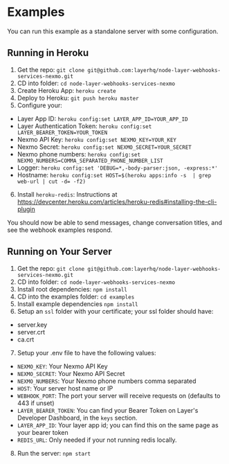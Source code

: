 # Examples

You can run this example as a standalone server with some configuration.

## Running in Heroku

1. Get the repo: `git clone git@github.com:layerhq/node-layer-webhooks-services-nexmo.git`
2. CD into folder: `cd node-layer-webhooks-services-nexmo`
3. Create Heroku App: `heroku create`
4. Deploy to Heroku: `git push heroku master`
5. Configure your:
  *  Layer App ID: `heroku config:set LAYER_APP_ID=YOUR_APP_ID`
  *  Layer Authentication Token: `heroku config:set LAYER_BEARER_TOKEN=YOUR_TOKEN`
  *  Nexmo API Key: `heroku config:set NEXMO_KEY=YOUR_KEY`
  *  Nexmo Secret: `heroku config:set NEXMO_SECRET=YOUR_SECRET`
  *  Nexmo phone numbers: `heroku config:set  NEXMO_NUMBERS=COMMA_SEPARATED_PHONE_NUMBER_LIST`
  * Logger: `heroku config:set 'DEBUG=*,-body-parser:json, -express:*'`
  * Hostname: `heroku config:set HOST=$(heroku apps:info -s  | grep web-url | cut -d= -f2)`
6. Install `heroku-redis`: Instructions at https://devcenter.heroku.com/articles/heroku-redis#installing-the-cli-plugin

You should now be able to send messages, change conversation titles, and see the webhook examples respond.


## Running on Your Server

1. Get the repo: `git clone git@github.com:layerhq/node-layer-webhooks-services-nexmo.git`
2. CD into folder: `cd node-layer-webhooks-services-nexmo`
3. Install root dependencies: `npm install`
4. CD into the examples folder: `cd examples`
5. Install example dependencies `npm install`
6. Setup an `ssl` folder with your certificate; your ssl folder should have:
  * server.key
  * server.crt
  * ca.crt
7. Setup your .env file to have the following values:
  * `NEXMO_KEY`: Your Nexmo API Key
  * `NEXMO_SECRET`: Your Nexmo API Secret
  * `NEXMO_NUMBERS`: Your Nexmo phone numbers comma separated
  * `HOST`: Your server host name or IP
  * `WEBHOOK_PORT`: The port your server will receive requests on (defaults to 443 if unset)
  * `LAYER_BEARER_TOKEN`: You can find your Bearer Token on Layer's Developer Dashboard, in the `keys` section.
  * `LAYER_APP_ID`: Your layer app id; you can find this on the same page as your bearer token
  * `REDIS_URL`: Only needed if your not running redis locally.
8. Run the server: `npm start`
